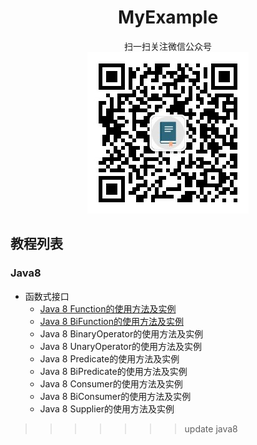 <div align="center"><h1>MyExample</h1></div>
<div align="center">扫一扫关注微信公众号</div>
<div align="center">
  <img src="home/images/qrcode.jpg" />
</div>

## 教程列表
### Java8
+ 函数式接口
  + [Java 8 Function的使用方法及实例](java8/functional-interface/function.md)
  + [Java 8 BiFunction的使用方法及实例](java8/functional-interface/bi-function.md)
  + Java 8 BinaryOperator的使用方法及实例
  + Java 8 UnaryOperator的使用方法及实例
  + Java 8 Predicate的使用方法及实例
  + Java 8 BiPredicate的使用方法及实例
  + Java 8 Consumer的使用方法及实例
  + Java 8 BiConsumer的使用方法及实例
  + Java 8 Supplier的使用方法及实例
>>>>>>> update java8
